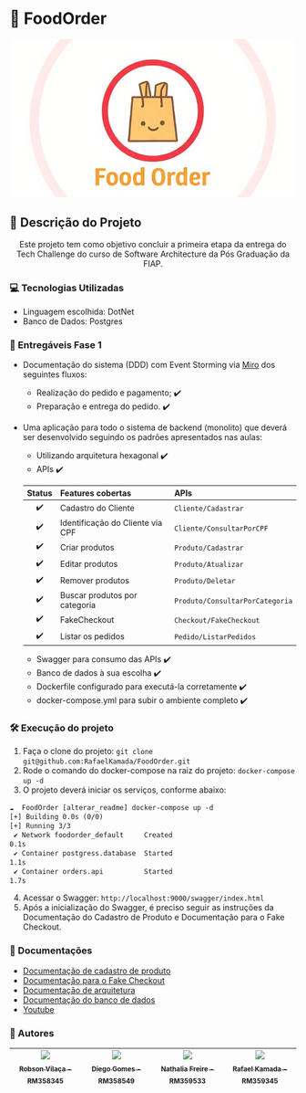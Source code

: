 # :hamburger: FoodOrder
![FoodOrder](foodorder.png?raw=true "FoodOrder")

## :pencil: Descrição do Projeto
<p align="center">Este projeto tem como objetivo concluir a primeira etapa da entrega do Tech Challenge do curso de Software Architecture da Pós Graduação da FIAP.</p>

### :computer: Tecnologias Utilizadas
- Linguagem escolhida: DotNet
- Banco de Dados: Postgres

### :hammer: Entregáveis Fase 1
- Documentação do sistema (DDD) com Event Storming via [Miro](https://miro.com/app/board/uXjVKhyEAME=/?utm_source=notification&utm_medium=email&utm_campaign=daily-updates&utm_content=view-board-cta&lid=bpzqwwbw6c61) dos seguintes fluxos: 
    - Realização do pedido e pagamento; ✔️
    - Preparação e entrega do pedido. ✔️
- Uma aplicação para todo o sistema de backend (monolito) que deverá ser desenvolvido seguindo os padrões apresentados nas aulas:
    - Utilizando arquitetura hexagonal ✔️
    - APIs ✔️

    | Status | Features cobertas                 | APIs                           |
    |  :---: | :---------------------------------| :------------------------------|
    |    ✔️   | Cadastro do Cliente               | `Cliente/Cadastrar`            |
    |    ✔️   | Identificação do Cliente via CPF  | `Cliente/ConsultarPorCPF`      |
    |    ✔️   | Criar produtos                    | `Produto/Cadastrar`            |
    |    ✔️   | Editar produtos                   | `Produto/Atualizar`            |
    |    ✔️   | Remover produtos                  | `Produto/Deletar`              |
    |    ✔️   | Buscar produtos por categoria     | `Produto/ConsultarPorCategoria`|
    |    ✔️   | FakeCheckout                      | `Checkout/FakeCheckout`        |
    |    ✔️   | Listar os pedidos                 | `Pedido/ListarPedidos`         |

    - Swagger para consumo das APIs ✔️
    - Banco de dados à sua escolha ✔️
    - Dockerfile configurado para executá-la corretamente ✔️
    - docker-compose.yml para subir o ambiente completo ✔️

### :hammer_and_wrench: Execução do projeto
1. Faça o clone do projeto: ```git clone git@github.com:RafaelKamada/FoodOrder.git```
2. Rode o comando do docker-compose na raiz do projeto: ```docker-compose up -d```
3. O projeto deverá iniciar os serviços, conforme abaixo:
```
☁  FoodOrder [alterar_readme] docker-compose up -d
[+] Building 0.0s (0/0)                                                                     
[+] Running 3/3
 ✔ Network foodorder_default     Created                                               0.1s 
 ✔ Container postgress.database  Started                                               1.1s 
 ✔ Container orders.api          Started                                               1.7s 
 ```
4. Acessar o Swagger: ```http://localhost:9000/swagger/index.html```
5. Após a inicialização do Swagger, é preciso seguir as instruções da Documentação do Cadastro de Produto e Documentação para o Fake Checkout.

### :page_with_curl: Documentações
- [Documentação de cadastro de produto](./Readme/README_PRODUTO.md)
- [Documentação para o Fake Checkout](./Readme/README_PEDIDO.md)
- [Documentação de arquitetura](./Readme/README_ARQUITETURA.md)
- [Documentação do banco de dados](./Readme/README_DB.md)
- [Youtube](https://www.youtube.com/watch?v=TIZCErpTQjM)


### :busts_in_silhouette: Autores
| [<img loading="lazy" src="https://avatars.githubusercontent.com/u/96452759?v=4" width=115><br><sub>Robson Vilaça - RM358345</sub>](https://github.com/vilacalima) |  [<img loading="lazy" src="https://avatars.githubusercontent.com/u/16946021?v=4" width=115><br><sub>Diego Gomes - RM358549</sub>](https://github.com/diegogl12) |  [<img loading="lazy" src="https://avatars.githubusercontent.com/u/8690168?v=4" width=115><br><sub>Nathalia Freire - RM359533</sub>](https://github.com/nathaliaifurita) |  [<img loading="lazy" src="https://avatars.githubusercontent.com/u/43392619?v=4" width=115><br><sub>Rafael Kamada - RM359345</sub>](https://github.com/RafaelKamada) |
| :---: | :---: | :---: | :---: |

